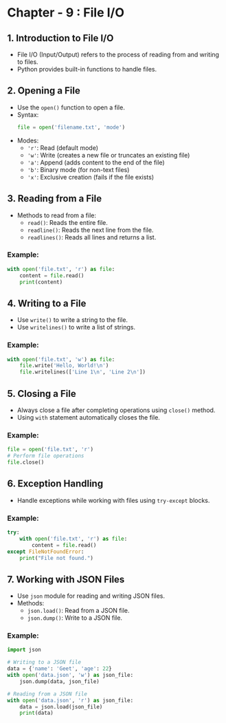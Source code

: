 # Chapter - 9 : File I/O

## 1. Introduction to File I/O
- File I/O (Input/Output) refers to the process of reading from and writing to files.
- Python provides built-in functions to handle files.

## 2. Opening a File
- Use the `open()` function to open a file.
- Syntax:
  ```python
  file = open('filename.txt', 'mode')
  ```
- Modes:
  - `'r'`: Read (default mode)
  - `'w'`: Write (creates a new file or truncates an existing file)
  - `'a'`: Append (adds content to the end of the file)
  - `'b'`: Binary mode (for non-text files)
  - `'x'`: Exclusive creation (fails if the file exists)

## 3. Reading from a File
- Methods to read from a file:
  - `read()`: Reads the entire file.
  - `readline()`: Reads the next line from the file.
  - `readlines()`: Reads all lines and returns a list.

### Example:
```python
with open('file.txt', 'r') as file:
    content = file.read()
    print(content)
```

## 4. Writing to a File
- Use `write()` to write a string to the file.
- Use `writelines()` to write a list of strings.

### Example:
```python
with open('file.txt', 'w') as file:
    file.write('Hello, World!\n')
    file.writelines(['Line 1\n', 'Line 2\n'])
```

## 5. Closing a File
- Always close a file after completing operations using `close()` method.
- Using `with` statement automatically closes the file.

### Example:
```python
file = open('file.txt', 'r')
# Perform file operations
file.close()
```

## 6. Exception Handling
- Handle exceptions while working with files using `try-except` blocks.
  
### Example:
```python
try:
    with open('file.txt', 'r') as file:
        content = file.read()
except FileNotFoundError:
    print("File not found.")
```

## 7. Working with JSON Files
- Use `json` module for reading and writing JSON files.
- Methods:
  - `json.load()`: Read from a JSON file.
  - `json.dump()`: Write to a JSON file.

### Example:
```python
import json

# Writing to a JSON file
data = {'name': 'Geet', 'age': 22}
with open('data.json', 'w') as json_file:
    json.dump(data, json_file)

# Reading from a JSON file
with open('data.json', 'r') as json_file:
    data = json.load(json_file)
    print(data)
```